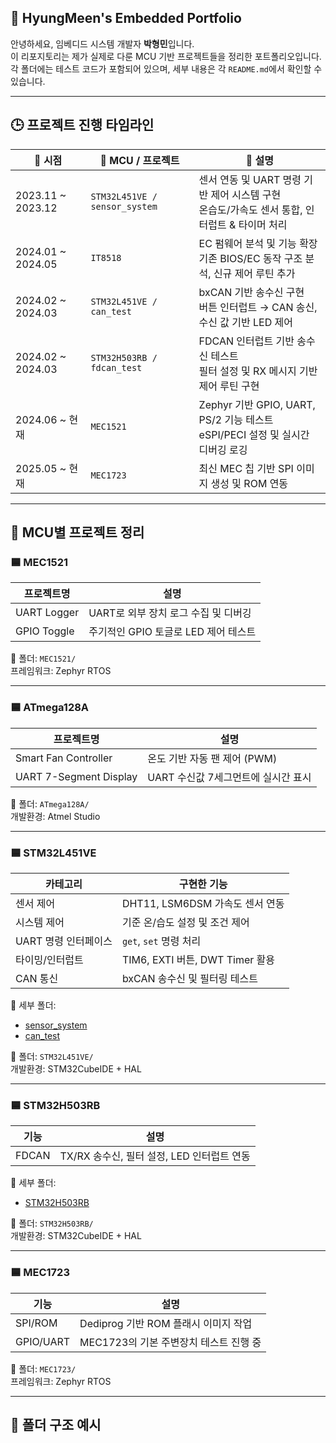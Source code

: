 ## 📁 HyungMeen's Embedded Portfolio

안녕하세요, 임베디드 시스템 개발자 **박형민**입니다.  
이 리포지토리는 제가 실제로 다룬 MCU 기반 프로젝트들을 정리한 포트폴리오입니다.  
각 폴더에는 테스트 코드가 포함되어 있으며, 세부 내용은 각 `README.md`에서 확인할 수 있습니다.

---

## 🕒 프로젝트 진행 타임라인

| 📆 시점              | 🧠 MCU / 프로젝트                 | 📝 설명                                                          |
| ------------------ | ----------------------------- | -------------------------------------------------------------- |
| 2023.11 \~ 2023.12 | `STM32L451VE / sensor_system` | 센서 연동 및 UART 명령 기반 제어 시스템 구현<br>온습도/가속도 센서 통합, 인터럽트 & 타이머 처리   |
| 2024.01 \~ 2024.05 | `IT8518`                      | EC 펌웨어 분석 및 기능 확장<br>기존 BIOS/EC 동작 구조 분석, 신규 제어 루틴 추가          |
| 2024.02 \~ 2024.03 | `STM32L451VE / can_test`      | bxCAN 기반 송수신 구현<br>버튼 인터럽트 → CAN 송신, 수신 값 기반 LED 제어            |
| 2024.02 \~ 2024.03 | `STM32H503RB / fdcan_test`    | FDCAN 인터럽트 기반 송수신 테스트<br>필터 설정 및 RX 메시지 기반 제어 루틴 구현            |
| 2024.06 \~ 현재      | `MEC1521`                     | Zephyr 기반 GPIO, UART, PS/2 기능 테스트<br>eSPI/PECI 설정 및 실시간 디버깅 로깅 |
| 2025.05 \~ 현재      | `MEC1723`                     | 최신 MEC 칩 기반 SPI 이미지 생성 및 ROM 연동                                |


---

## 🔷 MCU별 프로젝트 정리

### 🟦 MEC1521

| 프로젝트명      | 설명                                      |
|----------------|-------------------------------------------|
| UART Logger     | UART로 외부 장치 로그 수집 및 디버깅             |
| GPIO Toggle     | 주기적인 GPIO 토글로 LED 제어 테스트            |

📁 폴더: `MEC1521/`  
프레임워크: Zephyr RTOS

---

### 🟦 ATmega128A

| 프로젝트명            | 설명                                |
|-----------------------|-------------------------------------|
| Smart Fan Controller  | 온도 기반 자동 팬 제어 (PWM)           |
| UART 7-Segment Display| UART 수신값 7세그먼트에 실시간 표시     |

📁 폴더: `ATmega128A/`  
개발환경: Atmel Studio

---

### 🟦 STM32L451VE

| 카테고리          | 구현한 기능                                              |
|-------------------|-----------------------------------------------------------|
| 센서 제어          | DHT11, LSM6DSM 가속도 센서 연동                           |
| 시스템 제어        | 기준 온/습도 설정 및 조건 제어                            |
| UART 명령 인터페이스 | `get`, `set` 명령 처리                                    |
| 타이밍/인터럽트     | TIM6, EXTI 버튼, DWT Timer 활용                           |
| CAN 통신           | bxCAN 송수신 및 필터링 테스트                             |

🔗 세부 폴더:
- [sensor_system](./STM32L451VE/sensor_system)
- [can_test](./STM32L451VE/can_test)

📁 폴더: `STM32L451VE/`  
개발환경: STM32CubeIDE + HAL

---

### 🟦 STM32H503RB

| 기능       | 설명                                 |
|------------|--------------------------------------|
| FDCAN      | TX/RX 송수신, 필터 설정, LED 인터럽트 연동 |

🔗 세부 폴더:
- [STM32H503RB](./STM32H503RB)

📁 폴더: `STM32H503RB/`  
개발환경: STM32CubeIDE + HAL

---

### 🟦 MEC1723

| 기능     | 설명                                  |
|----------|---------------------------------------|
| SPI/ROM  | Dediprog 기반 ROM 플래시 이미지 작업      |
| GPIO/UART| MEC1723의 기본 주변장치 테스트 진행 중     |

📁 폴더: `MEC1723/`  
프레임워크: Zephyr RTOS

---

## 📂 폴더 구조 예시

